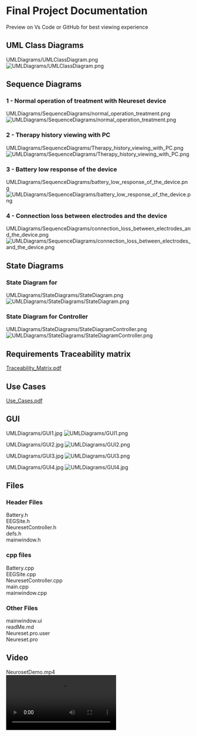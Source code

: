 # Final Project Documentation

Preview on Vs Code or GitHub for best viewing experience  

## UML Class Diagrams

UMLDiagrams/UMLClassDiagram.png
![UMLDiagrams/UMLClassDiagram.png](UMLDiagrams/UMLClassDiagram.png)

## Sequence Diagrams

### 1 - Normal operation of treatment with Neureset device

UMLDiagrams/SequenceDiagrams/normal_operation_treatment.png
![UMLDiagrams/SequenceDiagrams/normal_operation_treatment.png](UMLDiagrams/SequenceDiagrams/normal_operation_treatment.png)

### 2 - Therapy history viewing with PC

UMLDiagrams/SequenceDiagrams/Therapy_history_viewing_with_PC.png
![UMLDiagrams/SequenceDiagrams/Therapy_history_viewing_with_PC.png](UMLDiagrams/SequenceDiagrams/Therapy_history_viewing_with_PC.png)

### 3 - Battery low response of the device

UMLDiagrams/SequenceDiagrams/battery_low_response_of_the_device.png
![UMLDiagrams/SequenceDiagrams/battery_low_response_of_the_device.png](UMLDiagrams/SequenceDiagrams/battery_low_response_of_the_device.png)

### 4 - Connection loss between electrodes and the device

UMLDiagrams/SequenceDiagrams/connection_loss_between_electrodes_and_the_device.png
![UMLDiagrams/SequenceDiagrams/connection_loss_between_electrodes_and_the_device.png](UMLDiagrams/SequenceDiagrams/connection_loss_between_electrodes_and_the_device.png)

## State Diagrams

### State Diagram for

UMLDiagrams/StateDiagrams/StateDiagram.png
![UMLDiagrams/StateDiagrams/StateDiagram.png](UMLDiagrams/StateDiagrams/StateDiagram.png)

### State Diagram for Controller

UMLDiagrams/StateDiagrams/StateDiagramController.png
![UMLDiagrams/StateDiagrams/StateDiagramController.png](UMLDiagrams/StateDiagrams/StateDiagramController.png)

## Requirements Traceability matrix

[Traceability_Matrix.pdf](Traceability_Matrix.pdf)

## Use Cases

[Use_Cases.pdf](Use_Cases.pdf)

## GUI

UMLDiagrams/GUI1.jpg
![UMLDiagrams/GUI1.png](UMLDiagrams/GUI1.png)

UMLDiagrams/GUI2.jpg
![UMLDiagrams/GUI2.png](UMLDiagrams/GUI2.png)

UMLDiagrams/GUI3.jpg
![UMLDiagrams/GUI3.png](UMLDiagrams/GUI3.png)

UMLDiagrams/GUI4.jpg
![UMLDiagrams/GUI4.jpg](UMLDiagrams/GUI4.jpg)

## Files

### Header Files

Battery.h  
EEGSite.h  
NeuresetController.h  
defs.h  
mainwindow.h

### cpp files

Battery.cpp  
EEGSite.cpp  
NeuresetController.cpp  
main.cpp  
mainwindow.cpp  

### Other Files

mainwindow.ui  
readMe.md  
Neureset.pro.user  
Neureset.pro  

## Video
<!-- Can be renamed -->
NeurosetDemo.mp4  
<video controls src="video.mp4" title="Title"></video>
